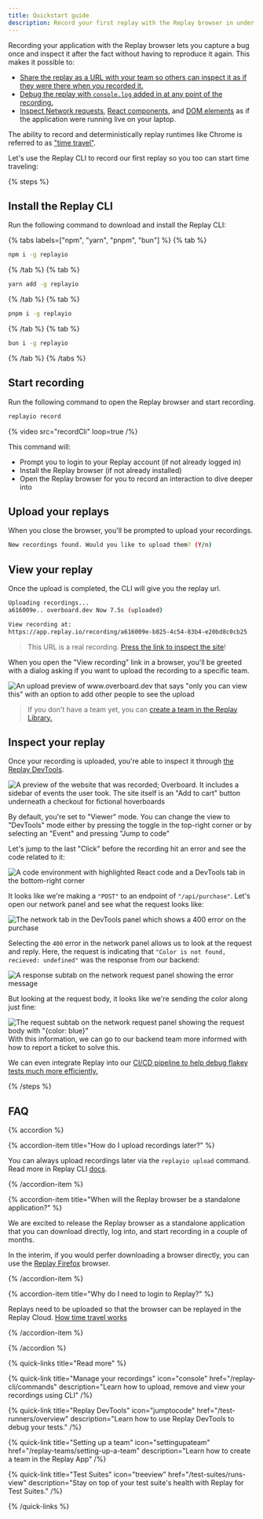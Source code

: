 ```yaml
---
title: Quickstart guide
description: Record your first replay with the Replay browser in under a minute.
---
```


Recording your application with the Replay browser lets you capture a bug once and inspect it after the fact without having to reproduce it again. This makes it possible to:

- [Share the replay as a URL with your team so others can inspect it as if they were there when you recorded it.](/time-travel-intro/collaborative-devtools)
- [Debug the replay with `console.log` added in at any point of the recording.](/time-travel-intro/add-console-logs-on-the-fly)
- [Inspect Network requests](/browser-devtools/network-monitor), [React components](/framework-devtools/react-panel), and [DOM elements](browser-devtools/elements-panel) as if the application were running live on your laptop.

The ability to record and deterministically replay runtimes like Chrome is referred to as ["time travel"](/time-travel-intro/why-time-travel).

Let's use the Replay CLI to record our first replay so you too can start time traveling:

{% steps %}

## Install the Replay CLI

Run the following command to download and install the Replay CLI:

{% tabs labels=["npm", "yarn", "pnpm", "bun"] %}
{% tab %}

```sh
npm i -g replayio
```

{% /tab %}
{% tab %}

```sh
yarn add -g replayio
```

{% /tab %}
{% tab %}

```sh
pnpm i -g replayio
```

{% /tab %}
{% tab %}

```sh
bun i -g replayio
```

{% /tab %}
{% /tabs %}

## Start recording

Run the following command to open the Replay browser and start recording.

```sh
replayio record
```

{% video src="recordCli" loop=true /%}

This command will:

- Prompt you to login to your Replay account (if not already logged in)
- Install the Replay browser (if not already installed)
- Open the Replay browser for you to record an interaction to dive deeper into

## Upload your replays

When you close the browser, you'll be prompted to upload your recordings.

```sh
New recordings found. Would you like to upload them? (Y/n)
```

## View your replay

Once the upload is completed, the CLI will give you the replay url.

```sh
Uploading recordings...
a616009e.. overboard.dev Now 7.5s (uploaded)

View recording at:
https://app.replay.io/recording/a616009e-b825-4c54-83b4-e20bd8c0cb25
```

> This URL is a real recording. [Press the link to inspect the site](https://app.replay.io/recording/a616009e-b825-4c54-83b4-e20bd8c0cb25)!

When you open the "View recording" link in a browser, you'll be greeted with a dialog asking if you want to upload the recording to a specific team.

![An upload preview of www.overboard.dev that says "only you can view this" with an option to add other people to see the upload](/images/upload_perms.png)

> If you don't have a team yet, you can [create a team in the Replay Library.](/replay-teams/setting-up-a-team)

## Inspect your replay

Once your recording is uploaded, you're able to inspect it through [the Replay DevTools](https://app.replay.io/).

![A preview of the website that was recorded; Overboard. It includes a sidebar of events the user took. The site itself is an "Add to cart" button underneath a checkout for fictional hoverboards](/images/recording_landing_page.png)

By default, you're set to "Viewer" mode. You can change the view to "DevTools" mode either by pressing the toggle in the top-right corner or by selecting an "Event" and pressing "Jump to code"

Let's jump to the last "Click" before the recording hit an error and see the code related to it:

![A code environment with highlighted React code and a DevTools tab in the bottom-right corner](/images/recording_devtools.png)

It looks like we're making a `"POST"` to an endpoint of `"/api/purchase"`. Let's open our network panel and see what the request looks like:

![The network tab in the DevTools panel which shows a 400 error on the purchase](/images/network_tab.png)

Selecting the `400` error in the network panel allows us to look at the request and reply. Here, the request is indicating that `"Color is not found, recieved: undefined"` was the response from our backend:

![A response subtab on the network request panel showing the error message](/images/response_body.png)

But looking at the request body, it looks like we're sending the color along just fine:

![The request subtab on the network request panel showing the request body with "{color: blue}"](/images/request_body.png)
With this information, we can go to our backend team more informed with how to report a ticket to solve this.

We can even integrate Replay into our [CI/CD pipeline to help debug flakey tests much more efficiently.](/test-runners/overview)

{% /steps %}

## FAQ

{% accordion %}

{% accordion-item title="How do I upload recordings later?" %}

You can always upload recordings later via the `replayio upload` command. Read more in Replay CLI [docs](/replay-cli/commands).

{% /accordion-item %}

{% accordion-item title="When will the Replay browser be a standalone application?" %}

We are excited to release the Replay browser as a standalone application that you can download directly, log into, and start recording in a couple of months.

In the interim, if you would perfer downloading a browser directly, you can use the [Replay Firefox](/replay-runtimes/replay-firefox) browser.

{% /accordion-item %}

{% accordion-item title="Why do I need to login to Replay?" %}

Replays need to be uploaded so that the browser can be replayed in the Replay Cloud. [How time travel works](/time-travel-intro/how-time-travel-works)

{% /accordion-item %}

{% /accordion %}

{% quick-links title="Read more"  %}

{% quick-link
  title="Manage your recordings"
  icon="console"
  href="/replay-cli/commands"
  description="Learn how to upload, remove and view your recordings using CLI"
/%}

{% quick-link
  title="Replay DevTools"
  icon="jumptocode"
  href="/test-runners/overview"
  description="Learn how to use Replay DevTools to debug your tests."
/%}

{% quick-link
  title="Setting up a team"
  icon="settingupateam"
  href="/replay-teams/setting-up-a-team"
  description="Learn how to create a team in the Replay App"
/%}

{% quick-link
  title="Test Suites"
  icon="treeview"
  href="/test-suites/runs-view"
  description="Stay on top of your test suite's health with Replay for Test Suites."
/%}

{% /quick-links %}
